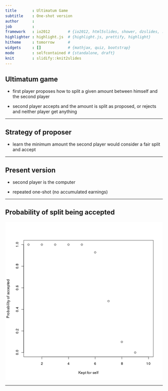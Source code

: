 ```yaml
---
title       : Ultimatum Game
subtitle    : One-shot version
author      : 
job         : 
framework   : io2012        # {io2012, html5slides, shower, dzslides, ...}
highlighter : highlight.js  # {highlight.js, prettify, highlight}
hitheme     : tomorrow      # 
widgets     : []            # {mathjax, quiz, bootstrap}
mode        : selfcontained # {standalone, draft}
knit        : slidify::knit2slides
---
```


## Ultimatum game

- first player proposes how to split a given amount between himself and the second player

- second player accepts and the amount is split as proposed, or rejects and neither player get anything

--- 

## Strategy of proposer

- learn the minimum amount the second player would consider a fair split and accept

---

## Present version

- second player is the computer

- repeated one-shot (no accumulated earnings)

---

## Probability of split being accepted

![plot of chunk unnamed-chunk-1](assets/fig/unnamed-chunk-1-1.png) 

---
